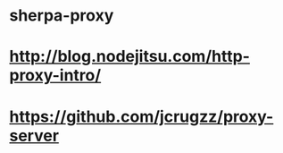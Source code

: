 # sherpa-proxy

# http://blog.nodejitsu.com/http-proxy-intro/

#  https://github.com/jcrugzz/proxy-server
